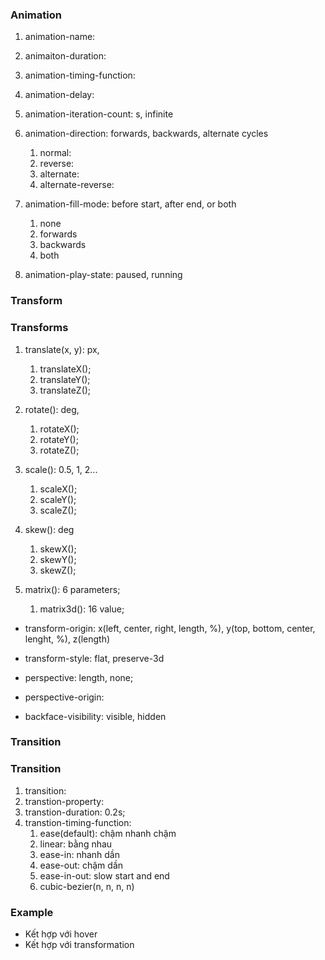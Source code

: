 ### Animation

1. animation-name:

2. animaiton-duration:

3. animation-timing-function:

4. animation-delay:

5. animation-iteration-count: s, infinite

6. animation-direction: forwards, backwards, alternate cycles

   1. normal:
   2. reverse:
   3. alternate:
   4. alternate-reverse:

7. animation-fill-mode: before start, after end, or both

   1. none
   2. forwards
   3. backwards
   4. both

8. animation-play-state: paused, running

### Transform

### Transforms

1. translate(x, y): px,

   1. translateX();
   2. translateY();
   3. translateZ();

2. rotate(): deg,

   1. rotateX();
   2. rotateY();
   3. rotateZ();

3. scale(): 0.5, 1, 2...

   1. scaleX();
   2. scaleY();
   3. scaleZ();

4. skew(): deg

   1. skewX();
   2. skewY();
   3. skewZ();

5. matrix(): 6 parameters;
   1. matrix3d(): 16 value;

- transform-origin: x(left, center, right, length, %), y(top, bottom, center, lenght, %), z(length)
- transform-style: flat, preserve-3d

- perspective: length, none;
- perspective-origin:
- backface-visibility: visible, hidden

### Transition

### Transition

1. transition:
2. transtion-property: <name property>
3. transtion-duration: 0.2s;
4. transtion-timing-function:
   1. ease(default): chậm nhanh chậm
   2. linear: bằng nhau
   3. ease-in: nhanh dần
   4. ease-out: chậm dần
   5. ease-in-out: slow start and end
   6. cubic-bezier(n, n, n, n)

### Example

- Kết hợp với hover
- Kết hợp với transformation
